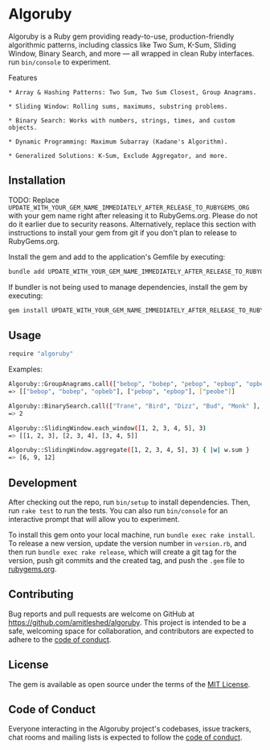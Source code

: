 # Algoruby

Algoruby is a Ruby gem providing ready-to-use, production-friendly algorithmic patterns, including classics like Two Sum, K-Sum, Sliding Window, Binary Search, and more — all wrapped in clean Ruby interfaces.
run `bin/console` to experiment.

Features

    * Array & Hashing Patterns: Two Sum, Two Sum Closest, Group Anagrams.

    * Sliding Window: Rolling sums, maximums, substring problems.

    * Binary Search: Works with numbers, strings, times, and custom objects.

    * Dynamic Programming: Maximum Subarray (Kadane's Algorithm).

    * Generalized Solutions: K-Sum, Exclude Aggregator, and more.

## Installation

TODO: Replace `UPDATE_WITH_YOUR_GEM_NAME_IMMEDIATELY_AFTER_RELEASE_TO_RUBYGEMS_ORG` with your gem name right after releasing it to RubyGems.org. Please do not do it earlier due to security reasons. Alternatively, replace this section with instructions to install your gem from git if you don't plan to release to RubyGems.org.

Install the gem and add to the application's Gemfile by executing:

```bash
bundle add UPDATE_WITH_YOUR_GEM_NAME_IMMEDIATELY_AFTER_RELEASE_TO_RUBYGEMS_ORG
```

If bundler is not being used to manage dependencies, install the gem by executing:

```bash
gem install UPDATE_WITH_YOUR_GEM_NAME_IMMEDIATELY_AFTER_RELEASE_TO_RUBYGEMS_ORG
```

## Usage

```bash
require "algoruby"
```

Examples:

```bash
Algoruby::GroupAnagrams.call(["bebop", "bobep", "pebop", "epbop", "opbeb", "peobe"])
=> [["bebop", "bobep", "opbeb"], ["pebop", "epbop"], ["peobe"]]

Algoruby::BinarySearch.call(["Trane", "Bird", "Dizz", "Bud", "Monk" ], "Dizz")
=> 2

Algoruby::SlidingWindow.each_window([1, 2, 3, 4, 5], 3)
=> [[1, 2, 3], [2, 3, 4], [3, 4, 5]]

Algoruby::SlidingWindow.aggregate([1, 2, 3, 4, 5], 3) { |w| w.sum }
=> [6, 9, 12]
```

## Development

After checking out the repo, run `bin/setup` to install dependencies. Then, run `rake test` to run the tests. You can also run `bin/console` for an interactive prompt that will allow you to experiment.

To install this gem onto your local machine, run `bundle exec rake install`. To release a new version, update the version number in `version.rb`, and then run `bundle exec rake release`, which will create a git tag for the version, push git commits and the created tag, and push the `.gem` file to [rubygems.org](https://rubygems.org).

## Contributing

Bug reports and pull requests are welcome on GitHub at https://github.com/amitleshed/algoruby. This project is intended to be a safe, welcoming space for collaboration, and contributors are expected to adhere to the [code of conduct](https://github.com/amitleshed/algoruby/blob/main/CODE_OF_CONDUCT.md).

## License

The gem is available as open source under the terms of the [MIT License](https://opensource.org/licenses/MIT).

## Code of Conduct

Everyone interacting in the Algoruby project's codebases, issue trackers, chat rooms and mailing lists is expected to follow the [code of conduct](https://github.com/[USERNAME]/algoruby/blob/main/CODE_OF_CONDUCT.md).
